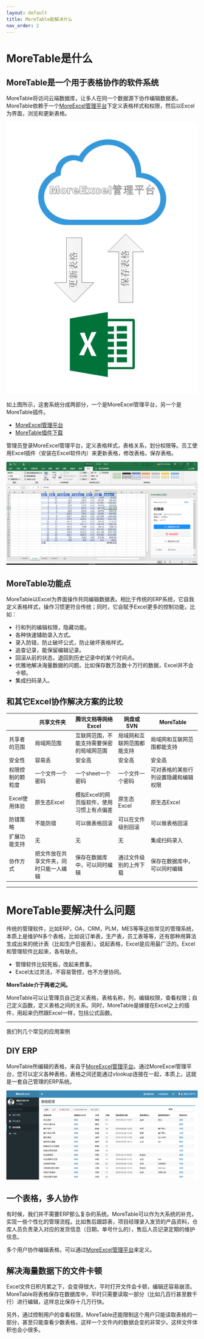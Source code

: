 ```yaml
---
layout: default
title: MoreTable能解决什么
nav_order: 2
---
```


# MoreTable是什么

## MoreTable是一个用于表格协作的软件系统

MoreTable将访问云端数据库，让多人在同一个数据源下协作编辑数据表。MoreTable依赖于一个[MoreExcel管理平台](https://me3.6erp.cn/admin/)下定义表格样式和权限，然后以Excel为界面，浏览和更新表格。

![image](images/yunexceldown.png)

如上图所示，这套系统分成两部分，一个是MoreExcel管理平台，另一个是MoreTable插件。

- [MoreExcel管理平台](https://me3.6erp.cn/mex/admin/home/)
- [MoreTable插件下载](https://appsource.microsoft.com/zh-cn/product/office/WA200000158?tab=Overview)

管理员登录MoreExcel管理平台，定义表格样式，表格关系，划分权限等。员工使用Excel插件（安装在Excel软件内）来更新表格，修改表格，保存表格。

![image](images/image003.png)

## MoreTable功能点

MoreTable以Excel为界面操作共同编辑数据表。相比于传统的ERP系统，它自我定义表格样式，操作习惯更符合传统；同时，它会赋予Excel更多的控制功能，比如：

- 行和列的编辑权限，隐藏功能。
- 各种快速辅助录入方式。
- 录入防错，防止破坏公式，防止破坏表格样式。
- 追查记录，能保留编辑记录。
- 回滚从前的状态，退回到历史记录中的某个时间点。
- 优雅地解决海量数据的问题。比如保存数万及数十万行的数据，Excel并不会卡顿。
- 集成扫码录入。

## 和其它Excel协作解决方案的比较

| | 共享文件夹 | 腾讯文档等网络Excel | 网盘或SVN | MoreTable |
| --- | --- | --- | --- | --- | 
| 共享者的范围 | 局域网范围 | 互联网范围，不能支持需要保密的局域网范围 | 局域网和互联网范围都能支持 | 局域网和互联网范围都能支持 |
| 安全性 | 容易丢 | 安全高 | 安全高 | 安全高 | 
| 权限控制的颗粒度 | 一个文件一个密码 | 一个sheet一个密码 | 一个文件一个密码 | 可对表格的某些行列设置隐藏和编辑权限 |
| Excel使用体验 | 原生态Excel | 模拟Excel的网页版软件，使用习惯上有点偏差 | 原生态Excel | 原生态Excel |
| 防错策略 | 不能防错 | 可以做表格回滚 | 可以在文件级别回滚 | 可以做表格回滚 |
| 扩展功能支持 | 无 | 无 | 无 | 集成扫码录入 |
| 协作方式 | 把文件放在共享文件夹，同时只能一人编辑 | 保存在数据库中，可以同时编辑 | 通过文件级别的上传下载 | 保存在数据库中，可以同时编辑 |

---

# MoreTable要解决什么问题

传统的管理软件，比如ERP，OA，CRM，PLM，MES等等这些常见的管理系统，本质上是维护N多个表格，比如说订单表，生产表，员工表等等，还有那种用算法生成出来的统计表（比如生产日报表）。说起表格，Excel是应用最广泛的。Excel和管理软件比起来，各有缺点。

- 管理软件比较死板，改起来费事。
- Excel太过灵活，不容易管控，也不方便协同。

**MoreTable介于两者之间。**

MoreTable可以让管理员自己定义表格，表格名称，列，编辑权限，查看权限；自己定义函数，定义表格之间的关系。同时，MoreTable是嫁接在Excel之上的插件，用起来仍然跟Excel一样，包括公式函数。

---

我们列几个常见的应用案例

## DIY ERP

MoreTable所编辑的表格，来自于[MoreExcel管理平台](https://me3.6erp.cn/mex/admin/home/)。通过MoreExcel管理平台，您可以定义各种表格，表格之间还能通过vlookup连接在一起，本质上，这就是一套自己管理的ERP系统。

![image](images/image005.png)

## 一个表格，多人协作

有时候，我们并不需要ERP那么复杂的系统。MoreTable可以作为大系统的补充，实现一些个性化的管理流程。比如售后跟踪表，项目经理录入发货的产品资料，仓库人员负责录入对应的发货信息（日期，单号什么的），售后人员记录定期的维护信息。

多个用户协作编辑表格，可以通过[MoreExcel管理平台](https://me3.6erp.cn/mex/admin/home/)来定义。


## 解决海量数据下的文件卡顿

Excel文件日积月累之下，会变得很大，平时打开文件会卡顿，编辑还容易崩溃。MoreTable将表格保存在数据库中，平时只需要读取一部分（比如几百行甚至数千行）进行编辑，这样总比保存十几万行快。

另外，通过控制用户的查看权限，MoreTable还能限制这个用户只能读取表格的一部分，甚至只能查看少数表格，这样一个文件内的数据会变的非常少。这样文件体积也会小很多。
